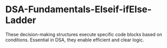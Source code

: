 # DSA-Fundamentals-Elseif-ifElse-Ladder
These decision-making structures execute specific code blocks based on conditions. Essential in DSA, they enable efficient and clear logic.
